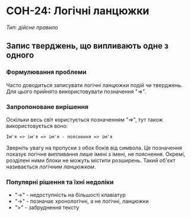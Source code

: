 # СОН-24: Логічні ланцюжки
*Тип: дійсне правило*
## Запис тверджень, що випливають одне з одного
### Формулювання проблеми
Часто доводиться записувати логічні ланцюжки подій чи тверджень. Для цього прийнято використовувати позначення "=>".
### Запропоноване вирішення
Оскільки весь світ користується позначенням "=>", тут також використовується воно:
```
Ім'я => ім'я => ім'я - пояснення => ім'я
```
Зверніть увагу на пропуски з обох боків від символа. Це позначення показує логічне випливання лише імені з імені, не пояснення. Окремі, розділені ними блоки не можуть містити розширень. Такий об'єкт називається *логічним ланцюжком*.
### Популярні рішення та їхні недоліки
  - "→" - недоступність на більшості клавіатур
  - "->" - позначає хронологічні, а не логічні, ланцюжки
  - ">" - забруднення тексту
